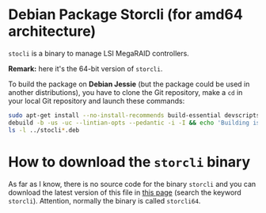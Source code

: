 # Debian Package Storcli (for amd64 architecture)

`stocli` is a binary to manage LSI MegaRAID controllers.

**Remark:** here it's the 64-bit version of `storcli`.

To build the package on **Debian Jessie** (but the package
could be used in another distributions), you have to clone
the Git repository, make a `cd` in your local Git repository
and launch these commands:

```sh
sudo apt-get install --no-install-recommends build-essential devscripts fakeroot debhelper lintian
debuild -b -us -uc --lintian-opts --pedantic -i -I && echo 'Building is OK!'
ls -l ../stocli*.deb
```

# How to download the `storcli` binary

As far as I know, there is no source code for the binary
`storcli` and you can download the latest version of this
file in
[this page](https://www.broadcom.com/support/download-search)
(search the keyword `storcli`). Attention, normally the
binary is called `storcli64`.


